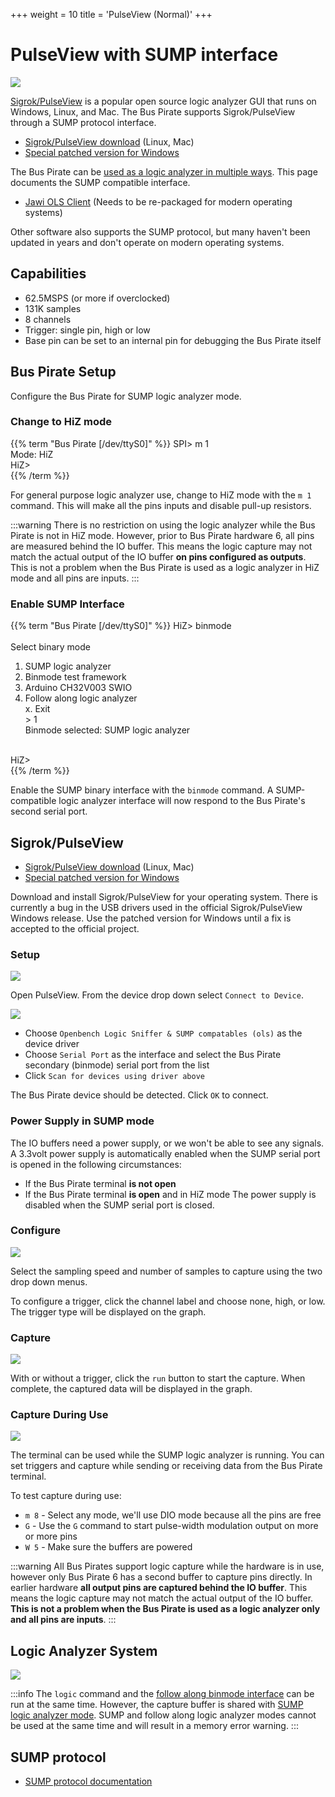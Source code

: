 +++
weight = 10
title = 'PulseView (Normal)'
+++



# PulseView with SUMP interface

![](./img/sigrok-capture.png)

[Sigrok/PulseView](https://sigrok.org/wiki/Main_Page) is a popular open source logic analyzer GUI that runs on Windows, Linux, and Mac. The Bus Pirate supports Sigrok/PulseView through a SUMP protocol interface.

- [Sigrok/PulseView download](https://sigrok.org/wiki/Downloads) (Linux, Mac)
- [Special patched version for Windows](https://github.com/DangerousPrototypes/BusPirate5-firmware/releases/tag/custom-patch-PulseView-0.5.0-git-d00efc6-installer)

The Bus Pirate can be [used as a logic analyzer in multiple ways](/logic-analyzer/logicanalyzer). This page documents the SUMP compatible interface.

- [Jawi OLS Client](https://github.com/jawi/ols) (Needs to be re-packaged for modern operating systems)

Other software also supports the SUMP protocol, but many haven't been updated in years and don't operate on modern operating systems.

## Capabilities

- 62.5MSPS (or more if overclocked)
- 131K samples
- 8 channels
- Trigger: single pin, high or low
- Base pin can be set to an internal pin for debugging the Bus Pirate itself

## Bus Pirate Setup
Configure the Bus Pirate for SUMP logic analyzer mode.

### Change to HiZ mode

{{% term "Bus Pirate [/dev/ttyS0]" %}}
<span className="bp-prompt">SPI></span> m 1<br/>
<span className="bp-info">Mode:</span> HiZ<br/>
<span className="bp-prompt">HiZ></span> <br/>
{{% /term %}}

For general purpose logic analyzer use, change to HiZ mode with the ```m 1``` command. This will make all the pins inputs and disable pull-up resistors.

:::warning
There is no restriction on using the logic analyzer while the Bus Pirate is not in HiZ mode. However, prior to Bus Pirate hardware 6, all pins are measured behind the IO buffer. This means the logic capture may not match the actual output of the IO buffer **on pins configured as outputs**. This is not a problem when the Bus Pirate is used as a logic analyzer in HiZ mode and all pins are inputs.
:::

### Enable SUMP Interface

{{% term "Bus Pirate [/dev/ttyS0]" %}}
<span className="bp-prompt">HiZ></span> binmode<br/>
<br/>
<span className="bp-info">Select binary mode</span><br/>
 1. SUMP logic analyzer<br/>
 2. Binmode test framework<br/>
 3. Arduino CH32V003 SWIO<br/>
 4. Follow along logic analyzer<br/>
 x. <span className="bp-info">Exit</span><br/>
<span className="bp-prompt"> ></span> 1<br/>
<span className="bp-info">Binmode selected:</span> SUMP logic analyzer<br/>
<br/>
<span className="bp-prompt">HiZ></span> <br/>
{{% /term %}}

Enable the SUMP binary interface with the ```binmode``` command. A SUMP-compatible logic analyzer interface will now respond to the Bus Pirate's second serial port.

## Sigrok/PulseView

- [Sigrok/PulseView download](https://sigrok.org/wiki/Downloads) (Linux, Mac)
- [Special patched version for Windows](https://github.com/DangerousPrototypes/BusPirate5-firmware/releases/tag/custom-patch-PulseView-0.5.0-git-d00efc6-installer)

Download and install Sigrok/PulseView for your operating system. There is currently a bug in the USB drivers used in the official Sigrok/PulseView Windows release. Use the patched version for Windows until a fix is accepted to the official project.

### Setup

![](./img/sigrok-select-device.png)

Open PulseView. From the device drop down select ```Connect to Device```.

![](./img/sigrok-config.png)

- Choose ```Openbench Logic Sniffer & SUMP compatables (ols)``` as the device driver
- Choose ```Serial Port``` as the interface and select the Bus Pirate secondary (binmode) serial port from the list
- Click ```Scan for devices using driver above```

The Bus Pirate device should be detected. Click ```OK``` to connect.

### Power Supply in SUMP mode

The IO buffers need a power supply, or we won't be able to see any signals. A 3.3volt power supply is automatically enabled when the SUMP serial port is opened in the following circumstances:
- If the Bus Pirate terminal **is not open**
- If the Bus Pirate terminal **is open** and in HiZ mode
The power supply is disabled when the SUMP serial port is closed.

### Configure

![](./img/sigrok-triggers.png)

Select the sampling speed and number of samples to capture using the two drop down menus.

To configure a trigger, click the channel label and choose none, high, or low. The trigger type will be displayed on the graph.

### Capture

![](./img/sigrok-capture.png)

With or without a trigger, click the ```run``` button to start the capture. When complete, the captured data will be displayed in the graph.

### Capture During Use

![](./img/sigrok-pwm.png)

The terminal can be used while the SUMP logic analyzer is running. You can set triggers and capture while sending or receiving data from the Bus Pirate terminal.    

To test capture during use:

- ```m 8``` - Select any mode, we'll use DIO mode because all the pins are free 
- ```G``` - Use the ```G``` command to start pulse-width modulation output on more or more pins
- ```W 5``` - Make sure the buffers are powered

:::warning
All Bus Pirates support logic capture while the hardware is in use, however only Bus Pirate 6 has a second buffer to capture pins directly. In earlier hardware **all output pins are captured behind the IO buffer**. This means the logic capture may not match the actual output of the IO buffer. **This is not a problem when the Bus Pirate is used as a logic analyzer only and all pins are inputs**.
:::

## Logic Analyzer System

![](./img/logic-system.png)

:::info
The ```logic``` command and the [follow along binmode interface](/logic-analyzer/pulseview-fala) can be run at the same time. However, the capture buffer is shared with [SUMP logic analyzer mode](/logic-analyzer/pulseview-sump). SUMP and follow along logic analyzer modes cannot be used at the same time and will result in a memory error warning.
:::

## SUMP protocol

- [SUMP protocol documentation](/binmode-reference/protocol-sump)